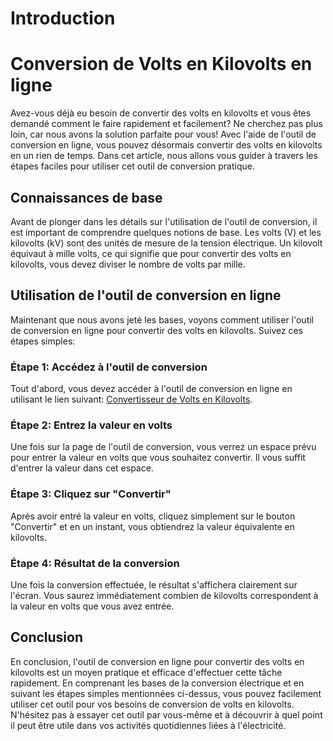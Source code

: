 Introduction
============

Conversion de Volts en Kilovolts en ligne
=========================================

Avez-vous déjà eu besoin de convertir des volts en kilovolts et vous êtes demandé comment le faire rapidement et facilement? Ne cherchez pas plus loin, car nous avons la solution parfaite pour vous! Avec l'aide de l'outil de conversion en ligne, vous pouvez désormais convertir des volts en kilovolts en un rien de temps. Dans cet article, nous allons vous guider à travers les étapes faciles pour utiliser cet outil de conversion pratique.

Connaissances de base
---------------------

Avant de plonger dans les détails sur l'utilisation de l'outil de conversion, il est important de comprendre quelques notions de base. Les volts (V) et les kilovolts (kV) sont des unités de mesure de la tension électrique. Un kilovolt équivaut à mille volts, ce qui signifie que pour convertir des volts en kilovolts, vous devez diviser le nombre de volts par mille.

Utilisation de l'outil de conversion en ligne
---------------------------------------------

Maintenant que nous avons jeté les bases, voyons comment utiliser l'outil de conversion en ligne pour convertir des volts en kilovolts. Suivez ces étapes simples:

### Étape 1: Accédez à l'outil de conversion

Tout d'abord, vous devez accéder à l'outil de conversion en ligne en utilisant le lien suivant: [Convertisseur de Volts en Kilovolts](https://www.onlinecalculatorsfree.com/fr/convert/volts-to-kilovolts.html).

### Étape 2: Entrez la valeur en volts

Une fois sur la page de l'outil de conversion, vous verrez un espace prévu pour entrer la valeur en volts que vous souhaitez convertir. Il vous suffit d'entrer la valeur dans cet espace.

### Étape 3: Cliquez sur "Convertir"

Après avoir entré la valeur en volts, cliquez simplement sur le bouton "Convertir" et en un instant, vous obtiendrez la valeur équivalente en kilovolts.

### Étape 4: Résultat de la conversion

Une fois la conversion effectuée, le résultat s'affichera clairement sur l'écran. Vous saurez immédiatement combien de kilovolts correspondent à la valeur en volts que vous avez entrée.

Conclusion
----------

En conclusion, l'outil de conversion en ligne pour convertir des volts en kilovolts est un moyen pratique et efficace d'effectuer cette tâche rapidement. En comprenant les bases de la conversion électrique et en suivant les étapes simples mentionnées ci-dessus, vous pouvez facilement utiliser cet outil pour vos besoins de conversion de volts en kilovolts. N'hésitez pas à essayer cet outil par vous-même et à découvrir à quel point il peut être utile dans vos activités quotidiennes liées à l'électricité.